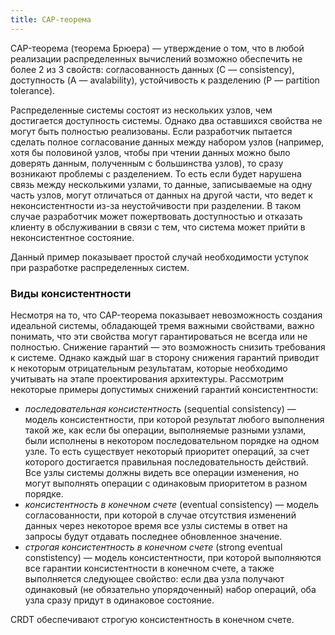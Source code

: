 ```yaml
---
title: CAP-теорема
---
```


CAP-теорема (теорема Брюера) &mdash; утверждение о том, что в любой реализации распределенных вычислений возможно обеспечить не более 2 из 3 свойств: согласованность данных (C&nbsp;&mdash;&nbsp;consistency), доступность (A&nbsp;&mdash;&nbsp;avalability), устойчивость к разделению (P&nbsp;&mdash;&nbsp;partition tolerance).

Распределенные системы состоят из нескольких узлов, чем достигается доступность системы. Однако два оставшихся свойства не могут быть полностью реализованы. Если разработчик пытается сделать полное согласование данных между набором узлов (например, хотя бы половиной узлов, чтобы при чтении данных можно было доверять данным, полученным с большинства узлов), то сразу возникают проблемы с разделением. То есть если будет нарушена связь между несколькими узлами, то данные, записываемые на одну часть узлов, могут отличаться от данных на другой части, что ведет к неконсистентности из-за неустойчивости при разделении. В таком случае разработчик может пожертвовать доступностью и отказать клиенту в обслуживании в связи с тем, что система может прийти в неконсистентное состояние.

Данный пример показывает простой случай необходимости уступок при разработке распределенных систем.

### Виды консистентности

Несмотря на то, что CAP-теорема показывает невозможность создания идеальной системы, обладающей тремя важными свойствами, важно понимать, что эти свойства могут гарантироваться не всегда или не полностью. Снижение гарантий&nbsp;&mdash;&nbsp;это возможность снизить требования к системе. Однако каждый шаг в сторону снижения гарантий приводит к некоторым отрицательным результатам, которые необходимо учитывать на этапе проектирования архитектуры. Рассмотрим некоторые примеры допустимых снижений гарантий консистентности:

- *последовательная консистентность* (sequential consistency) &mdash; модель консистентности, при которой результат любого выполнения такой же, как если бы операции, выполняемые разными узлами, были исполнены в некотором последовательном порядке на одном узле. То есть существует некоторый приоритет операций, за счет которого достигается правильная последовательность действий. Все узлы системы должны видеть все операции изменения, но могут выполнять операции с одинаковым приоритетом в разном порядке.
- *консистентность в конечном счете* (eventual consistency) &mdash; модель согласованности, при которой в случае отсутствия изменений данных через некоторое время все узлы системы в ответ на запросы будут отдавать последнее обновленное значение.
- *строгая консистентность в конечном счете* (strong eventual constistency) &mdash; модель консистентности, при которой выполняются все гарантии консистентности в конечном счете, а также выполняется следующее свойство: если два узла получают одинаковый (не обязательно упорядоченный) набор операций, оба узла сразу придут в одинаковое состояние.

CRDT обеспечивают строгую консистентность в конечном счете.
